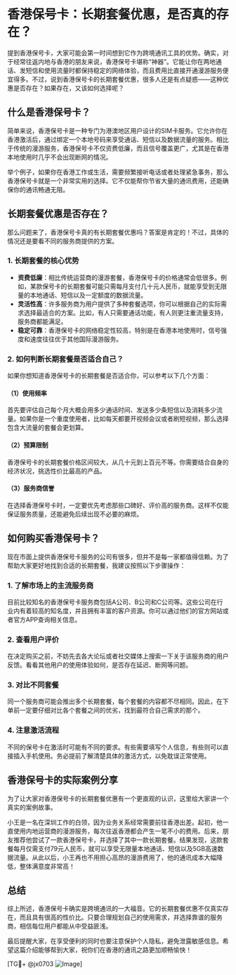 # 香港保号卡：长期套餐优惠，是否真的存在？

提到香港保号卡，大家可能会第一时间想到它作为跨境通讯工具的优势。确实，对于经常往返内地与香港的朋友来说，香港保号卡堪称“神器”。它能让你在两地通话、发短信和使用流量时都保持稳定的网络体验，而且费用比直接开通漫游服务便宜得多。不过，说到香港保号卡的长期套餐优惠，很多人还是有点疑惑——这种优惠是否存在？如果存在，又该如何选择呢？

## 什么是香港保号卡？

简单来说，香港保号卡是一种专门为港澳地区用户设计的SIM卡服务。它允许你在香港激活后，通过绑定一个本地号码来享受通话、短信以及数据流量的服务。相比于传统的漫游服务，香港保号卡不仅资费低廉，而且信号覆盖更广，尤其是在香港本地使用时几乎不会出现断网的情况。

举个例子，如果你在香港工作或生活，需要频繁接听电话或者处理紧急事务，那么香港保号卡就是一个非常实用的选择。它不仅能帮你节省大量的通讯费用，还能确保你的通讯畅通无阻。

## 长期套餐优惠是否存在？

那么问题来了，香港保号卡真的有长期套餐优惠吗？答案是肯定的！不过，具体的情况还是要看不同的服务商提供的方案。

### 1. **长期套餐的核心优势**
   - **资费低廉**：相比传统运营商的漫游套餐，香港保号卡的价格通常会低很多。例如，某款保号卡的长期套餐可能只需每月支付几十元人民币，就能享受到无限量的本地通话、短信以及一定额度的数据流量。
   - **灵活性高**：许多服务商为用户提供了多种套餐选项，你可以根据自己的实际需求选择最适合的方案。比如，有人只需要通话功能，有人则更注重流量支持，服务商都能满足。
   - **稳定可靠**：香港保号卡的网络稳定性较高，特别是在香港本地使用时，信号强度和速度往往优于其他国际漫游服务。

### 2. **如何判断长期套餐是否适合自己？**
   如果你想知道香港保号卡的长期套餐是否适合你，可以参考以下几个方面：

   #### （1）使用频率
   首先要评估自己每个月大概会用多少通话时间、发送多少条短信以及消耗多少流量。如果你是一个重度使用者，比如每天都要开视频会议或者刷短视频，那么选择包含大流量的套餐会更划算。

   #### （2）预算限制
   香港保号卡的长期套餐价格区间较大，从几十元到上百元不等。你需要结合自身的经济状况，挑选性价比最高的产品。

   #### （3）服务商信誉
   在选择香港保号卡时，一定要优先考虑那些口碑好、评价高的服务商。这样不仅能保证服务质量，还能避免后续出现不必要的麻烦。

## 如何购买香港保号卡？

现在市面上提供香港保号卡服务的公司有很多，但并不是每一家都值得信赖。为了帮助大家更好地找到合适的长期套餐，我建议按照以下步骤操作：

### 1. **了解市场上的主流服务商**
   目前比较知名的香港保号卡服务商包括A公司、B公司和C公司等。这些公司在行业内有着较高的知名度，并且拥有丰富的客户资源。你可以通过他们的官方网站或者官方APP查询相关信息。

### 2. **查看用户评价**
   在决定购买之前，不妨先去各大论坛或者社交媒体上搜索一下关于该服务商的用户反馈。看看其他用户的使用体验如何，是否存在延迟、断网等问题。

### 3. **对比不同套餐**
   同一个服务商可能会推出多个长期套餐，每个套餐的内容都不尽相同。因此，在下单前一定要仔细对比各个套餐之间的优劣，找到最符合自己需求的那个。

### 4. **注意激活流程**
   不同的保号卡在激活时可能有不同的要求。有些需要填写个人信息，有些则可以直接插入手机使用。务必提前了解清楚具体的激活方式，以免耽误正常使用。

## 香港保号卡的实际案例分享

为了让大家对香港保号卡的长期套餐优惠有一个更直观的认识，这里给大家讲一个真实的案例故事。

小王是一名在深圳工作的白领，因为业务关系经常需要前往香港出差。起初，他一直使用内地运营商的漫游服务，每次往返香港都会产生一笔不小的费用。后来，朋友推荐他尝试了一款香港保号卡，并选择了其中一款长期套餐。结果发现，这款套餐每月仅需支付79元人民币，就可以享受无限量本地通话、短信以及5GB高速数据流量。从此以后，小王再也不用担心高昂的漫游费用了，他的通讯成本大幅降低，整体满意度非常高！

## 总结

综上所述，香港保号卡确实是跨境通讯的一大福音。它的长期套餐优惠不仅真实存在，而且具有很高的性价比。只要合理规划自己的使用需求，并选择靠谱的服务商，相信每位用户都能从中受益匪浅。

最后提醒大家，在享受便利的同时也要注意保护个人隐私，避免泄露敏感信息。希望这篇介绍能够帮到大家，祝你们在香港的通讯之路更加顺畅愉快！

[TG💪+ @jx0703 ![Image](https://github.com/user-attachments/assets/dbca1d08-cadb-493c-b0ec-ad6f7a83f270)]